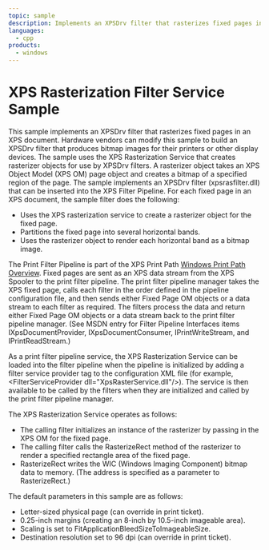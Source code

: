 ```yaml
---
topic: sample
description: Implements an XPSDrv filter that rasterizes fixed pages in an XPS document.
languages:
  - cpp
products:
  - windows
---
```


<!---
    name: XPS Rasterization Filter Service Sample
    platform: DLL
    language: cpp
    category: Print
    description: Implements an XPSDrv filter that rasterizes fixed pages in an XPS document.
    samplefwlink: http://go.microsoft.com/fwlink/p/?LinkId=617951
--->

# XPS Rasterization Filter Service Sample

This sample implements an XPSDrv filter that rasterizes fixed pages in an XPS document. Hardware vendors can modify this sample to build an XPSDrv filter that produces bitmap images for their printers or other display devices. The sample uses the XPS Rasterization Service that creates rasterizer objects for use by XPSDrv filters. A rasterizer object takes an XPS Object Model (XPS OM) page object and creates a bitmap of a specified region of the page. The sample implements an XPSDrv filter (xpsrasfilter.dll) that can be inserted into the XPS Filter Pipeline. For each fixed page in an XPS document, the sample filter does the following:

- Uses the XPS rasterization service to create a rasterizer object for the fixed page.
- Partitions the fixed page into several horizontal bands.
- Uses the rasterizer object to render each horizontal band as a bitmap image.

The Print Filter Pipeline is part of the XPS Print Path [Windows Print Path Overview](https://docs.microsoft.com/windows-hardware/drivers/print/windows-print-path-overview). Fixed pages are sent as an XPS data stream from the XPS Spooler to the print filter pipeline. The print filter pipeline manager takes the XPS fixed page, calls each filter in the order defined in the pipeline configuration file, and then sends either Fixed Page OM objects or a data stream to each filter as required. The filters process the data and return either Fixed Page OM objects or a data stream back to the print filter pipeline manager. (See MSDN entry for Filter Pipeline Interfaces items IXpsDocumentProvider, IXpsDocumentConsumer, IPrintWriteStream, and IPrintReadStream.)

As a print filter pipeline service, the XPS Rasterization Service can be loaded into the filter pipeline when the pipeline is initialized by adding a filter service provider tag to the configuration XML file (for example, \<FilterServiceProvider dll="XpsRasterService.dll"/\>). The service is then available to be called by the filters when they are initialized and called by the print filter pipeline manager.

The XPS Rasterization Service operates as follows:

- The calling filter initializes an instance of the rasterizer by passing in the XPS OM for the fixed page.
- The calling filter calls the RasterizeRect method of the rasterizer to render a specified rectangle area of the fixed page.
- RasterizeRect writes the WIC (Windows Imaging Component) bitmap data to memory. (The address is specified as a parameter to RasterizeRect.)

The default parameters in this sample are as follows:

- Letter-sized physical page (can override in print ticket).
- 0.25-inch margins (creating an 8-inch by 10.5-inch imageable area).
- Scaling is set to FitApplicationBleedSizeToImageableSize.
- Destination resolution set to 96 dpi (can override in print ticket).
